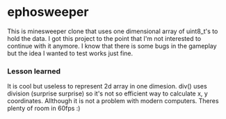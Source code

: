 # ephosweeper
This is minesweeper clone that uses one dimensional array of uint8_t's to hold the data. I got this project to the point that I'm not interested to continue with it anymore. I know that there is some bugs in the gameplay but the idea I wanted to test works just fine.

### Lesson learned
It is cool but useless to represent 2d array in one dimesion. div() uses division (surprise surprise) so it's not so efficient way to calculate x, y coordinates. Allthough it is not a problem with modern computers. Theres plenty of room in 60fps :)
